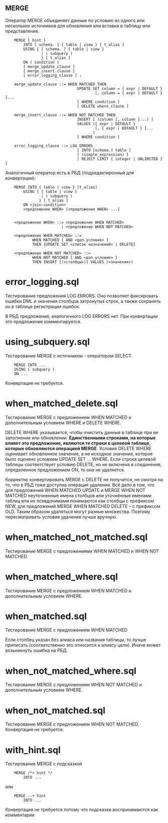 ## MERGE

Оператор MERGE объединяет данные по условию из одного или нескольких источников для обновления или вставки в таблицу или представление. 

```
    MERGE [ hint ]
        INTO [ schema. ] { table | view } [ t_alias ]
        USING { [ schema. ] { table | view }
                | ( subquery )
                } [ t_alias ]
        ON ( condition )
        [ merge_update_clause ]
        [ merge_insert_clause ]
        [ error_logging_clause ] ;

    merge_update_clause ::= WHEN MATCHED THEN
                                UPDATE SET column = { expr | DEFAULT }
                                        [, column = { expr | DEFAULT } ]...
                                [ WHERE condition ]
                                [ DELETE where_clause ]

    merge_insert_clause ::= WHEN NOT MATCHED THEN
                                INSERT [ (column [, column ]...) ]
                                VALUES ({ expr | DEFAULT }
                                        [, { expr | DEFAULT } ]...
                                       )
                                [ WHERE condition ]
    
    error_logging_clause ::= LOG ERRORS 
                                [ INTO [schema.] table ]
                                [ (simple_expression) ]
                                [ REJECT LIMIT { integer | UNLIMITED } ]           
```

Аналогичный оператор есть в РБД (подредактиронный для конвертации):

```
    MERGE INTO { table | view } [t_alias]
        USING { { table | view }
                | ( subquery )
               } [ t_alias ]
        ON <join-condition>
        <предложение WHEN> [<предложение WHEN> ...]

    
    <предложение WHEN> ::= <предложение WHEN MATCHED>
                         | <предложение WHEN NOT MATCHED>

    <предложение WHEN MATCHED> ::=
            WHEN MATCHED [ AND <доп.условие> ]
            THEN {UPDATE SET <список назначений> | DELETE}

    <предложение WHEN NOT MATCHED> ::=
            WHEN NOT MATCHED [ AND <доп.условие> ]
            THEN INSERT [(<столбцы>)] VALUES (<значения>)
```

<!--
Для тестирования были созданы таблицы:
CREATE TABLE bonuses (employee_id NUMBER, bonus NUMBER DEFAULT 100);
CREATE TABLE bonuses2 (employee_id NUMBER, bonus NUMBER DEFAULT 200);

insert into bonuses(employee_id) values (153);
insert into bonuses(employee_id) values (155);
insert into bonuses(employee_id) values (157);
insert into bonuses(employee_id) values (159);
insert into bonuses(employee_id) values (161);

insert into bonuses2(employee_id) values (153);
insert into bonuses2(employee_id) values (154);
insert into bonuses2(employee_id) values (155);
insert into bonuses2(employee_id) values (156);
insert into bonuses2(employee_id) values (157);
insert into bonuses2(employee_id) values (158);
insert into bonuses2(employee_id) values (159);
insert into bonuses2(employee_id) values (160);
insert into bonuses2(employee_id) values (161);
insert into bonuses2(employee_id) values (162);
insert into bonuses2(employee_id) values (163);
-->

# error_logging.sql

Тестирование предложения LOG ERRORS. Оно позволяет фиксировать ошибки DML и значения столбцов затронутых строк, а также сохранять их в таблице регистрации ошибок.

В РБД предложения, аналогичного LOG ERRORS нет. При конвертации это предложение комментируется.

# using_subquery.sql

Тестирование MERGE с источником - оператором SELECT.

```
    MERGE INTO ...
    USING ( subquery )
    ON ...
```

Конвертация не требуется.

# when_matched_delete.sql

Тестирование MERGE с предложением WHEN MATCHED и дополнительным условием WHERE и DELETE WHERE.

DELETE WHERE указывается, чтобы очистить данные в таблице при ее заполнении или обновлении. **Единственными строками, на которые влияет это предложение, являются те строки в целевой таблице, которые обновляются операцией MERGE**. Условие DELETE WHERE оценивает обновленное значение, а не исходное значение, которое было оценено условием UPDATE SET ... WHERE. Если строка целевой таблицы соответствует условию DELETE, но не включена в соединение, определенное предложением ON, то она не удаляется. 

Корректно конвертировать MERGE с DELETE не получится, не смотря на то, что в РБД тоже доступна операция удаления. Всё дело в том, что для предложений WHEN MATCHED UPDATE и MERGE WHEN NOT MATCHED неуточненные имена столбцов или уточнённые именами таблиц или их псевдонимами понимаются как столбцы с префиксом NEW, для предложений MERGE WHEN MATCHED DELETE – с префиксом OLD.
Таким образом удаляться могут разные множества. Поэтому пересматривать условие удаления лучше вручную.

# when_matched_not_matched.sql

Тестирование MERGE с предложениями WHEN MATCHED и WHEN NOT MATCHED.

# when_matched_where.sql

Тестирование MERGE с предложением WHEN MATCHED и дополнительным условием WHERE.

# when_matched.sql

Тестирование MERGE с предложением WHEN MATCHED 

Если столбец указан без алиаса или названия таблицы, то лучше приписать (соответственно это относится к алиасу цели). Иначе может возьникнуть ошибка на РБД.

# when_not_matched_where.sql

Тестирование MERGE с предложением WHEN NOT MATCHED и дополнительным условием WHERE.

# when_not_matched.sql

Тестирование MERGE с предложением WHEN NOT MATCHED.
Конвертация не требуется.

# with_hint.sql

Тестирование MERGE с подсказкой

```
    MERGE /*+ hint */
        INTO ...
```

или

```
    MERGE --+ hint
        INTO ...
```

Конвертация не требуется потому что подсказки воспринимаются как комментарии
















